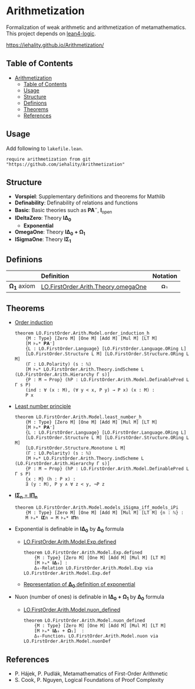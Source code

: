 # Arithmetization

Formalization of weak arithmetic and arithmetization of metamathematics. This project depends on [lean4-logic](https://github.com/iehality/lean4-logic/tree/master).

https://iehality.github.io/Arithmetization/

## Table of Contents
- [Arithmetization](#arithmetization)
  - [Table of Contents](#table-of-contents)
  - [Usage](#usage)
  - [Structure](#structure)
  - [Definions](#definions)
  - [Theorems](#theorems)
  - [References](#references)

## Usage
  Add following to `lakefile.lean`.
  ```lean
  require arithmetization from git "https://github.com/iehality/Arithmetization"
  ```

## Structure

- **Vorspiel**: Supplementary definitions and theorems for Mathlib
- **Definability**: Definability of relations and functions
- **Basic**: Basic theories such as $\mathbf{PA}^-$, $\mathbf{I}_\mathrm{open}$
- **IDeltaZero**: Theory $\mathbf{I\Delta_0}$
  - **Exponential**
- **OmegaOne**: Theory $\mathbf{I\Delta_0 + \Omega_1}$
- **ISigmaOne**: Theory $\mathbf{I\Sigma_1}$

## Definions

|                           | Definition                                 |   Notation   |
| ------------------------- | :----------------------------------------- | :----------: |
| $\mathbf{\Omega_1}$ axiom | [LO.FirstOrder.Arith.Theory.omegaOne](https://iehality.github.io/Arithmetization/Arithmetization/OmegaOne/Basic.html#LO.FirstOrder.Arith.Theory.omegaOne) | `𝛀₁` |

## Theorems
- [Order induction](https://iehality.github.io/Arithmetization/Arithmetization/Basic/Ind.html#LO.FirstOrder.Arith.Model.order_induction_h)
  ```lean
  theorem LO.FirstOrder.Arith.Model.order_induction_h
      {M : Type} [Zero M] [One M] [Add M] [Mul M] [LT M]
      [M ⊧ₘ* 𝐏𝐀⁻]
      {L : LO.FirstOrder.Language} [LO.FirstOrder.Language.ORing L]
      [LO.FirstOrder.Structure L M] [LO.FirstOrder.Structure.ORing L M]
      (Γ : LO.Polarity) (s : ℕ)
      [M ⊧ₘ* LO.FirstOrder.Arith.Theory.indScheme L (LO.FirstOrder.Arith.Hierarchy Γ s)]
      {P : M → Prop} (hP : LO.FirstOrder.Arith.Model.DefinablePred L Γ s P)
      (ind : ∀ (x : M), (∀ y < x, P y) → P x) (x : M) :
      P x
  ```

- [Least number principle](https://iehality.github.io/Arithmetization/Arithmetization/Basic/Ind.html#LO.FirstOrder.Arith.Model.least_number_h)
  ```lean
  theorem LO.FirstOrder.Arith.Model.least_number_h
      {M : Type} [Zero M] [One M] [Add M] [Mul M] [LT M]
      [M ⊧ₘ* 𝐏𝐀⁻]
      {L : LO.FirstOrder.Language} [LO.FirstOrder.Language.ORing L]
      [LO.FirstOrder.Structure L M] [LO.FirstOrder.Structure.ORing L M]
      [LO.FirstOrder.Structure.Monotone L M]
      (Γ : LO.Polarity) (s : ℕ)
      [M ⊧ₘ* LO.FirstOrder.Arith.Theory.indScheme L (LO.FirstOrder.Arith.Hierarchy Γ s)]
      {P : M → Prop} (hP : LO.FirstOrder.Arith.Model.DefinablePred L Γ s P)
      {x : M} (h : P x) :
      ∃ (y : M), P y ∧ ∀ z < y, ¬P z
  ```

- [$\mathbf{I\Sigma_n} = \mathbf{I\Pi_n}$](https://iehality.github.io/Arithmetization/Arithmetization/Basic/Ind.html#LO.FirstOrder.Arith.Model.models_iSigma_iff_models_iPi)
  ```lean
  theorem LO.FirstOrder.Arith.Model.models_iSigma_iff_models_iPi
      {M : Type} [Zero M] [One M] [Add M] [Mul M] [LT M] {n : ℕ} :
      M ⊧ₘ* 𝐈𝚺n ↔ M ⊧ₘ* 𝐈𝚷n
  ```

- Exponential is definable in $\mathbf{I\Delta_0}$ by $\mathbf{\Delta_0}$ formula
  - [LO.FirstOrder.Arith.Model.Exp.defined](https://iehality.github.io/Arithmetization/Arithmetization/IDeltaZero/Exponential/Exp.html#LO.FirstOrder.Arith.Model.Exp.defined)
    ```lean
    theorem LO.FirstOrder.Arith.Model.Exp.defined
        {M : Type} [Zero M] [One M] [Add M] [Mul M] [LT M]
        [M ⊧ₘ* 𝐈𝚫₀] :
        Δ₀-Relation LO.FirstOrder.Arith.Model.Exp via LO.FirstOrder.Arith.Model.Exp.def
    ```

  - [Representation of $\mathbf{\Delta_0}$ definition of exponential](https://github.com/iehality/Arithmetization/blob/master/Arithmetization/IDeltaZero/Exponential/exp.pdf)
- Nuon (number of ones) is definable in $\mathbf{I\Delta_0 + \Omega_1}$ by $\mathbf{\Delta_0}$ formula
  - [LO.FirstOrder.Arith.Model.nuon_defined](https://iehality.github.io/Arithmetization/Arithmetization/OmegaOne/Nuon.html#LO.FirstOrder.Arith.Model.nuon_defined)
    ```lean
    theorem LO.FirstOrder.Arith.Model.nuon_defined
        {M : Type} [Zero M] [One M] [Add M] [Mul M] [LT M]
        [M ⊧ₘ* 𝐈𝚫₀ + 𝛀₁]  :
        Δ₀-Function₁ LO.FirstOrder.Arith.Model.nuon via LO.FirstOrder.Arith.Model.nuonDef
    ```

## References
- P. Hájek, P. Pudlák, Metamathematics of First-Order Arithmetic
- S. Cook, P. Nguyen, Logical Foundations of Proof Complexity
